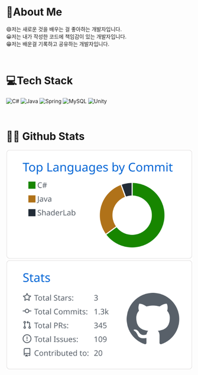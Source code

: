 # 💫About Me
😄저는 새로운 것을 배우는 걸 좋아하는 개발자입니다.  
😀저는 내가 작성한 코드에 책임감이 있는 개발자입니다.  
😁저는 배운걸 기록하고 공유하는 개발자입니다.  

<br/>

# 💻Tech Stack
![C#](https://img.shields.io/badge/c%23-%23239120.svg?style=for-the-badge&logo=c-sharp&logoColor=white)
![Java](https://img.shields.io/badge/java-%23ED8B00.svg?style=for-the-badge&logo=java&logoColor=white) 
![Spring ](https://img.shields.io/badge/springboot-%236DB33F.svg?style=for-the-badge&logo=springboot&logoColor=white) 
![MySQL](https://img.shields.io/badge/mysql-%2300f.svg?style=for-the-badge&logo=mysql&logoColor=white) 
![Unity](https://img.shields.io/badge/unity-000000.svg?style=for-the-badge&logo=unity&logoColor=blue) 

<br/>

# 👨‍💻 Github Stats
[![](https://raw.githubusercontent.com/yarogono/yarogono/main/profile-summary-card-output/github/2-most-commit-language.svg)](https://github.com/vn7n24fzkq/github-profile-summary-cards)
[![](https://raw.githubusercontent.com/yarogono/yarogono/main/profile-summary-card-output/github/3-stats.svg)](https://github.com/vn7n24fzkq/github-profile-summary-cards)
